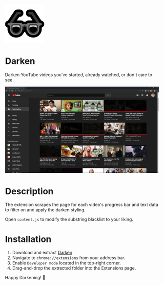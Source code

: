 <div>
  <img src="https://raw.githubusercontent.com/peterthehan/darken/master/assets/darken_128.png" title="Darken" />
</div>

# Darken

Darken YouTube videos you've started, already watched, or don't care to see.

<div align="center">
  <p>
    <img src="https://raw.githubusercontent.com/peterthehan/darken/master/assets/demo.png" title="Demo" />
  </p>
</div>

# Description

The extension scrapes the page for each video's progress bar and text data to filter on and apply the darken styling.

Open `content.js` to modify the substring blacklist to your liking.

# Installation

1. Download and extract [Darken](https://github.com/peterthehan/darken/archive/master.zip).
2. Navigate to `chrome://extensions` from your address bar.
3. Enable `Developer mode` located in the top-right corner.
4. Drag-and-drop the extracted folder into the Extensions page.

Happy Darkening! 🎉
